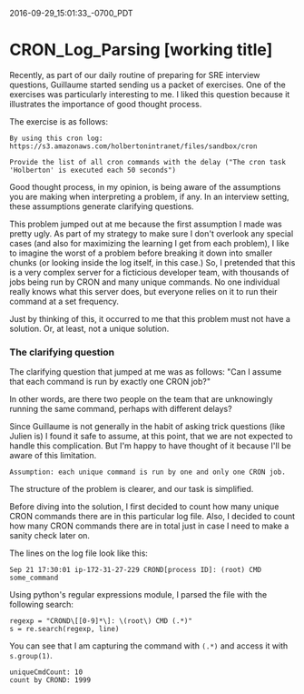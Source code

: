 2016-09-29_15:01:33_-0700_PDT
# CRON_Log_Parsing [working title]

Recently, as part of our daily routine of preparing for SRE interview
questions, Guillaume started sending us a packet of exercises. One of
the exercises was particularly interesting to me. I liked this
question because it illustrates the importance of good thought process.

The exercise is as follows:

```
By using this cron log:
https://s3.amazonaws.com/holbertonintranet/files/sandbox/cron

Provide the list of all cron commands with the delay ("The cron task
'Holberton' is executed each 50 seconds")
```
Good thought process, in my opinion, is being aware of the assumptions
you are making when interpreting a problem, if any. In an interview
setting, these assumptions generate clarifying questions.

This problem jumped out at me because the first assumption I made was
pretty ugly. As part of my strategy to make sure I don't overlook any
special cases (and also for maximizing the learning I get from each
problem), I like to imagine the worst of a problem before breaking it
down into smaller chunks (or looking inside the log itself, in this
case.)  So, I pretended that this is a very complex server for a
ficticious developer team, with thousands of jobs being run by CRON
and many unique commands. No one individual really knows what this
server does, but everyone relies on it to run their command at a set
frequency.

Just by thinking of this, it occurred to me that this problem must not
have a solution. Or, at least, not a unique solution.

### The clarifying question

The clarifying question that jumped at me was as follows: "Can I
assume that each command is run by exactly one CRON job?"

In other words, are there two people on the team that are unknowingly
running the same command, perhaps with different delays?

Since Guillaume is not generally in the habit of asking trick
questions (like Julien is) I found it safe to assume, at this point,
that we are not expected to handle this complication. But I'm happy to
have thought of it because I'll be aware of this limitation.

```
Assumption: each unique command is run by one and only one CRON job.
```

The structure of the problem is clearer, and our task is simplified.

Before diving into the solution, I first decided to count how many
unique CRON commands there are in this particular log file. Also, I
decided to count how many CRON commands there are in total just in
case I need to make a sanity check later on.

The lines on the log file look like this:

`Sep 21 17:30:01 ip-172-31-27-229 CROND[process ID]: (root) CMD some_command`

Using python's regular expressions module, I parsed the file with the following search:

```
regexp = "CROND\[[0-9]*\]: \(root\) CMD (.*)"
s = re.search(regexp, line)
```

You can see that I am capturing the command with `(.*)` and access it
with `s.group(1)`.

```
uniqueCmdCount: 10
count by CROND: 1999
```